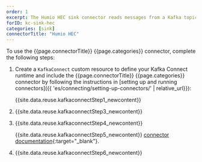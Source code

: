```yaml
---
order: 1
excerpt: The Humio HEC sink connector reads messages from a Kafka topic and sends them as events to the HTTP event collector endpoint of a running Humio system.
forID: kc-sink-hec
categories: [sink]
connectorTitle: "Humio HEC"
---
```


To use the {{page.connectorTitle}} {{page.categories}} connector, complete the following steps:

1. Create a `KafkaConnect` custom resource to define your Kafka Connect runtime and include the {{page.connectorTitle}} {{page.categories}} connector by following the instructions in [setting up and running connectors]({{ 'es/connecting/setting-up-connectors/' | relative_url}}):

   {{site.data.reuse.kafkaconnectStep1_newcontent}}

2. {{site.data.reuse.kafkaconnectStep3_newcontent}}  

3. {{site.data.reuse.kafkaconnectStep4_newcontent}}
   
   {{site.data.reuse.kafkaconnectStep5_newcontent}} [connector documentation](https://github.com/humio/kafka-connect-hec-sink?tab=readme-ov-file#configuration-properties){:target="_blank"}.     

4. {{site.data.reuse.kafkaconnectStep6_newcontent}}
